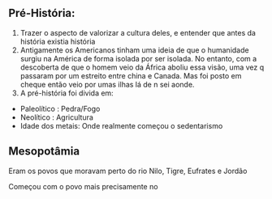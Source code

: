 ## Pré-História:

1. Trazer o aspecto de valorizar a cultura deles, e entender que antes da história existia história
2. Antigamente os Americanos tinham uma ideia de que o humanidade surgiu na América de forma isolada por ser isolada. No entanto, com a descoberta de que o homem veio da África aboliu essa visão, uma vez q passaram por um estreito entre china e Canada. Mas foi posto em cheque então veio por umas ilhas lá de n sei aonde.
3. A pré-história foi divida em:
- Paleolítico : Pedra/Fogo
- Neolítico : Agricultura
- Idade dos metais: Onde realmente começou o sedentarismo

## Mesopotâmia 

Eram os povos que moravam perto do rio Nilo, Tigre, Eufrates e Jordão

Começou com o povo mais precisamente no 